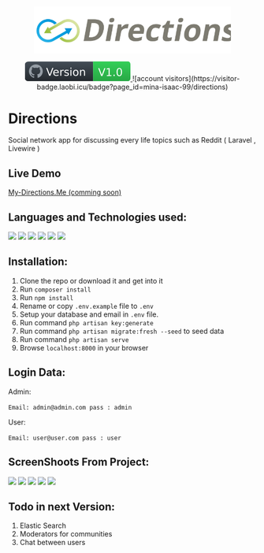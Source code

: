 <p align="center">
    <img src="public/Directions_logo.svg" width="400" alt="logo"/>
</p>

<p align="center">
    <a href="https://www.my-directions.me">
        <img src="public/version-badge.svg" alt="Version" />
    </a>
    ![account visitors](https://visitor-badge.laobi.icu/badge?page_id=mina-isaac-99/directions)
</p>

# Directions

Social network app for discussing every life topics such as Reddit ( Laravel , Livewire )

## Live Demo

<a href="https://www.my-directions.me/"> My-Directions.Me (comming soon) </a>

## Languages and Technologies used:  

<code><img height="24" src="https://cdn.cdnlogo.com/logos/h/90/html-5.svg"></code>
<code><img height="20" src="https://cdn.cdnlogo.com/logos/c/18/css.svg"></code>
<code><img height="20" src="https://cdn.cdnlogo.com/logos/t/58/tailwindcss.svg"></code>
<code><img height="24" src="https://laracasts.com/images/topics/icons/livewire-logo.svg"></code>
<code><img height="24" src="https://cdn.cdnlogo.com/logos/l/23/laravel.svg"></code>
<code><img height="24" src="https://cdn.cdnlogo.com/logos/m/6/mariadb.svg"></code>

## Installation:

1. Clone the repo or download it and get into it
2. Run `composer install`
3. Run `npm install`
4. Rename or copy `.env.example` file to `.env`
5. Setup your database and email in `.env` file.
6. Run command `php artisan key:generate`
7. Run command `php artisan migrate:fresh --seed` to seed data
8. Run command `php artisan serve`
9. Browse `localhost:8000` in your browser

## Login Data: 

Admin:

`Email: admin@admin.com
pass : admin`

User:

`Email: user@user.com
pass : user`

## ScreenShoots From Project: 

<img src="https://i.imgur.com/24FyhLf.jpg" width="300px"> 

<img src="https://i.imgur.com/8MkG3tg.jpg" width="300px"> 

<img src="https://i.imgur.com/FhxiBHI.jpg" width="300px"> 

<img src="https://i.imgur.com/DCmi2Z1.jpg" width="300px"> 

<img src="https://i.imgur.com/2gOqDhY.jpg" width="300px"> 

## Todo in next Version:

1. Elastic Search
2. Moderators for communities
3. Chat between users